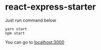 # react-express-starter

Just run command below
```
yarn start
npm start
```

You can go to [localhost:3000](http:localhost:3000)

